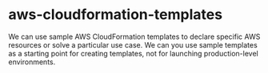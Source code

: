 # aws-cloudformation-templates

We can use sample AWS CloudFormation templates to declare specific AWS resources or solve a particular use case. 
We can you use sample templates as a starting point for creating templates, not for launching production-level environments.
